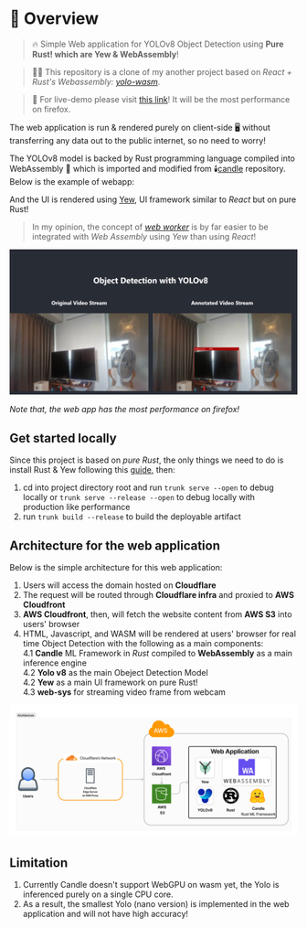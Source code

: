 # 🚀 Overview

>🔥 Simple Web application for YOLOv8 Object Detection using **Pure Rust! which are Yew & WebAssembly**!  

> 🧑‍💻 This repository is a clone of my another project based on *React + Rust's Webassembly: [yolo-wasm](github.com/korntewin/yolo-wasm)*.

> 🔖 For live-demo please visit [this link](https://yolo-yew.crypto-bot-gcp.trade/)! It will be the most performance on firefox.

The web application is run & rendered purely on client-side 🖥️ without transferring any data out to the public internet, so no need to worry!

The YOLOv8 model is backed by Rust programming language compiled into WebAssembly 🎉 which is imported and modified from 🕯️[candle](https://github.com/huggingface/candle) repository. Below is the example of webapp:

And the UI is rendered using [Yew](yew.rs/), UI framework similar to *React* but on pure Rust!

> In my opinion, the concept of *[web worker](https://developer.mozilla.org/en-US/docs/Web/API/Web_Workers_API)* is by far easier to be integrated with *Web Assembly* using *Yew* than using *React*!

![demo](./imgs/demo.png)

*Note that, the web app has the most performance on firefox!*

## Get started locally

Since this project is based on *pure Rust*, the only things we need to do is install Rust & Yew following this [guide](https://yew.rs/docs/getting-started/introduction), then:

1. cd into project directory root and run `trunk serve --open` to debug locally or `trunk serve --release --open` to debug locally with production like performance
2. run `trunk build --release` to build the deployable artifact

## Architecture for the web application

Below is the simple architecture for this web application:

1. Users will access the domain hosted on **Cloudflare**
2. The request will be routed through **Cloudflare infra** and proxied to **AWS Cloudfront**
3. **AWS Cloudfront**, then, will fetch the website content from **AWS S3** into users' browser
4. HTML, Javascript, and WASM will be rendered at users' browser for real time Object Detection with the following as a main components:  
    4.1 **Candle** ML Framework in *Rust* compiled to **WebAssembly** as a main inference engine  
    4.2 **Yolo v8** as the main Obeject Detection Model  
    4.2 **Yew** as a main UI framework on pure Rust!  
    4.3 **web-sys** for streaming video frame from webcam

![architecture](./imgs/architecture.png)

## Limitation

1. Currently Candle doesn't support WebGPU on wasm yet, the Yolo is inferenced purely on a single CPU core.
2. As a result, the smallest Yolo (nano version) is implemented in the web application and will not have high accuracy!
